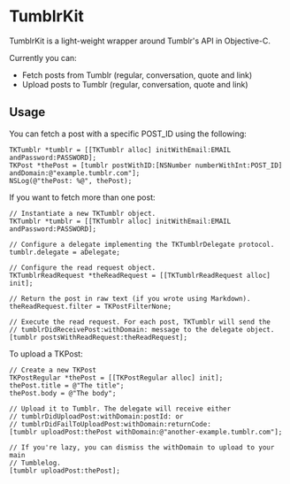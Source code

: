 TumblrKit
=========

TumblrKit is a light-weight wrapper around Tumblr's API in Objective-C.

Currently you can:

* Fetch posts from Tumblr (regular, conversation, quote and link)
* Upload posts to Tumblr (regular, conversation, quote and link)

Usage
-----

You can fetch a post with a specific POST_ID using the following:

    TKTumblr *tumblr = [[TKTumblr alloc] initWithEmail:EMAIL andPassword:PASSWORD];
    TKPost *thePost = [tumblr postWithID:[NSNumber numberWithInt:POST_ID] andDomain:@"example.tumblr.com"];
    NSLog(@"thePost: %@", thePost);

If you want to fetch more than one post:

    // Instantiate a new TKTumblr object.
    TKTumblr *tumblr = [[TKTumblr alloc] initWithEmail:EMAIL andPassword:PASSWORD];

    // Configure a delegate implementing the TKTumblrDelegate protocol.
    tumblr.delegate = aDelegate;

    // Configure the read request object.
    TKTumblrReadRequest *theReadRequest = [[TKTumblrReadRequest alloc] init];

    // Return the post in raw text (if you wrote using Markdown).
    theReadRequest.filter = TKPostFilterNone;

    // Execute the read request. For each post, TKTumblr will send the
    // tumblrDidReceivePost:withDomain: message to the delegate object.
    [tumblr postsWithReadRequest:theReadRequest];

To upload a TKPost:

    // Create a new TKPost
    TKPostRegular *thePost = [[TKPostRegular alloc] init];
    thePost.title = @"The title";
    thePost.body = @"The body";

    // Upload it to Tumblr. The delegate will receive either
    // tumblrDidUploadPost:withDomain:postId: or
    // tumblrDidFailToUploadPost:withDomain:returnCode:
    [tumblr uploadPost:thePost withDomain:@"another-example.tumblr.com"];

    // If you're lazy, you can dismiss the withDomain to upload to your main
    // Tumblelog.
    [tumblr uploadPost:thePost];

